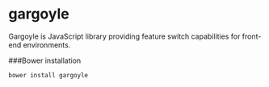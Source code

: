 gargoyle
========
Gargoyle is JavaScript library providing feature switch capabilities for front-end environments.

###Bower installation
```
bower install gargoyle
```
